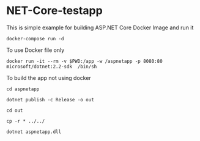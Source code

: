 # NET-Core-testapp

This is simple example for building ASP.NET Core Docker Image and run it 

``` docker-compose run -d ```

To use Docker file only 

```docker run -it --rm -v $PWD:/app -w /aspnetapp -p 8080:80 microsoft/dotnet:2.2-sdk  /bin/sh```

To build the app not using docker 

```cd aspnetapp```

```dotnet publish -c Release -o out```

```cd out ```

```cp -r * ../../```

```dotnet aspnetapp.dll```
